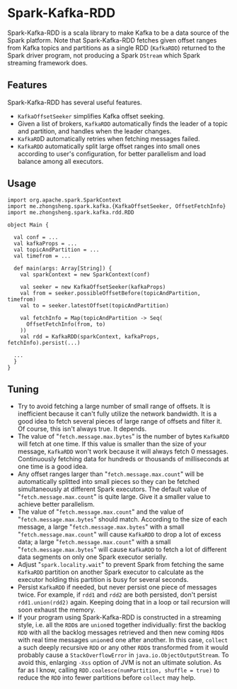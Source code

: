 Spark-Kafka-RDD
===================


Spark-Kafka-RDD is a scala library to make Kafka to be a data source of the Spark platform. Note that Spark-Kafka-RDD fetches given offset ranges from Kafka topics and partitions as a single RDD (```KafkaRDD```) returned to the Spark driver program, not producing a Spark ```DStream``` which Spark streaming framework does. 



Features
-------------------

Spark-Kafka-RDD has several useful features.

- ```KafkaOffsetSeeker``` simplifies Kafka offset seeking.
- Given a list of brokers, ```KafkaRDD``` automatically finds the leader of a topic and partition, and handles when the leader changes.
- ```KafkaRD```D automatically retries when fetching messages failed.
- ```KafkaRDD``` automatically split large offset ranges into small ones according to user's configuration, for better parallelism and load balance among all executors.



Usage
-------------

```
import org.apache.spark.SparkContext
import me.zhongsheng.spark.kafka.{KafkaOffsetSeeker, OffsetFetchInfo}
import me.zhongsheng.spark.kafka.rdd.RDD

object Main {
  
  val conf = ...
  val kafkaProps = ...
  val topicAndPartition = ...
  val timefrom = ...
  
  def main(args: Array[String]) {
    val sparkContext = new SparkContext(conf)
    
    val seeker = new KafkaOffsetSeeker(kafkaProps)
    val from = seeker.possibleOffsetBefore(topicAndPartition, timefrom)
    val to = seeker.latestOffset(topicAndPartition)

    val fetchInfo = Map(topicAndPartition -> Seq(
      OffsetFetchInfo(from, to)
    ))
    val rdd = KafkaRDD(sparkContext, kafkaProps, fetchInfo).persist(...)

  ...
  }
}
```



Tuning
-------------------


- Try to avoid fetching a large number of small range of offsets. It is inefficient because it can't fully utilize the network bandwidth. It is a good idea to fetch several pieces of large range of offsets and filter it. Of course, this isn't always true. It depends.
- The value of "```fetch.message.max.bytes```" is the number of bytes ```KafkaRDD``` will fetch at one time. If this value is smaller than the size of your message, ```KafkaRDD``` won't work because it will always fetch 0 messages. Continuously fetching data for hundreds or thousands of milliseconds at one time is a good idea.
- Any offset ranges larger than "```fetch.message.max.count```" will be automatically splitted into small pieces so they can be fetched simultaneously at different Spark executors. The default value of "```fetch.message.max.count```" is quite large. Give it a smaller value to achieve better parallelism.
- The value of "```fetch.message.max.count```" and the value of "```fetch.message.max.bytes```" should match. According to the size of each message, a large "```fetch.message.max.bytes```" with a small "```fetch.message.max.count```" will cause ```KafkaRDD``` to drop a lot of excess data; a large "```fetch.message.max.count```" with a small "```fetch.message.max.bytes```" will cause ```KafkaRDD``` to fetch a lot of different data segments on only one Spark executor serially.
- Adjust "```spark.locality.wait```" to prevent Spark from fetching the same ```KafkaRDD``` partition on another Spark executor to calculate as the executor holding this partition is busy for several seconds.
- Persist ```KafkaRDD``` if needed, but never persist one piece of messages twice. For example, if ```rdd1``` and ```rdd2``` are both persisted, don't persist ```rdd1.union(rdd2)``` again. Keeping doing that in a loop or tail recursion will soon exhaust the memory.
- If your program using Spark-Kafka-RDD is constructed in a streaming style, i.e. all the ```RDD```s are ```union```ed together individually: first the backlog ```RDD``` with all the backlog messages retrieved and then new coming ```RDD```s with real time messages ```union```ed one after another. In this case, ```collect``` a such deeply recursive ```RDD``` or any other ```RDD```s transformed from it would probably cause a ```StackOverflowError``` in ```java.io.ObjectOutputStream```. To avoid this, enlarging ```-Xss``` option of JVM is not an ultimate solution. As far as I know, calling ```RDD.coalesce(numPartition, shuffle = true)``` to reduce the ```RDD``` into fewer partitions before ```collect``` may help.



